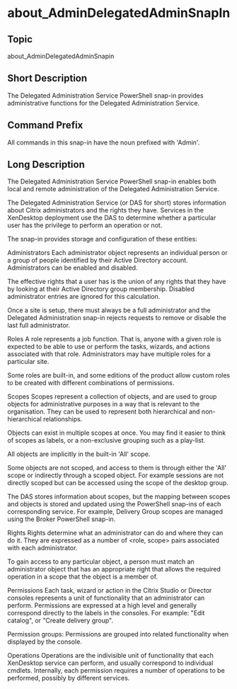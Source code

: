 ﻿
# about\_AdminDelegatedAdminSnapIn

## Topic
about\_AdminDelegatedAdminSnapin


## Short Description
The Delegated Administration Service PowerShell snap-in provides administrative functions for the Delegated Administration Service.


## Command Prefix
All commands in this snap-in have the noun prefixed with 'Admin'.


## Long Description
The Delegated Administration Service PowerShell snap-in enables both local and remote administration of the Delegated Administration Service.

The Delegated Administration Service (or DAS for short) stores information about Citrix administrators and the rights they have. Services in the XenDesktop deployment use the DAS to determine whether a particular user has the privilege to perform an operation or not.

The snap-in provides storage and configuration of these entities:

Administrators Each administrator object represents an individual person or a group of people identified by their Active Directory account. Administrators can be enabled and disabled.

The effective rights that a user has is the union of any rights that they have by looking at their Active Directory group membership. Disabled administrator entries are ignored for this calculation.

Once a site is setup, there must always be a full administrator and the Delegated Administration snap-in rejects requests to remove or disable the last full administrator.

Roles A role represents a job function. That is, anyone with a given role is expected to be able to use or perform the tasks, wizards, and actions associated with that role. Administrators may have multiple roles for a particular site.

Some roles are built-in, and some editions of the product allow custom roles to be created with different combinations of permissions.

Scopes Scopes represent a collection of objects, and are used to group objects for administrative purposes in a way that is relevant to the organisation. They can be used to represent both hierarchical and non-hierarchical relationships.

Objects can exist in multiple scopes at once. You may find it easier to think of scopes as labels, or a non-exclusive grouping such as a play-list.

All objects are implicitly in the built-in 'All' scope.

Some objects are not scoped, and access to them is through either the 'All' scope or indirectly through a scoped object. For example sessions are not directly scoped but can be accessed using the scope of the desktop group.

The DAS stores information about scopes, but the mapping between scopes and objects is stored and updated using the PowerShell snap-ins of each corresponding service. For example, Delivery Group scopes are managed using the Broker PowerShell snap-in.

Rights Rights determine what an administrator can do and where they can do it. They are expressed as a number of &lt;role, scope&gt; pairs associated with each administrator.

To gain access to any particular object, a person must match an administrator object that has an appropriate right that allows the required operation in a scope that the object is a member of.

Permissions Each task, wizard or action in the Citrix Studio or Director consoles represents a unit of functionality that an administrator can perform. Permissions are expressed at a high level and generally correspond directly to the labels in the consoles. For example: "Edit catalog", or "Create delivery group".

Permission groups: Permissions are grouped into related functionality when displayed by the console.

Operations Operations are the indivisible unit of functionality that each XenDesktop service can perform, and usually correspond to individual cmdlets. Internally, each permission requires a number of operations to be performed, possibly by different services.



